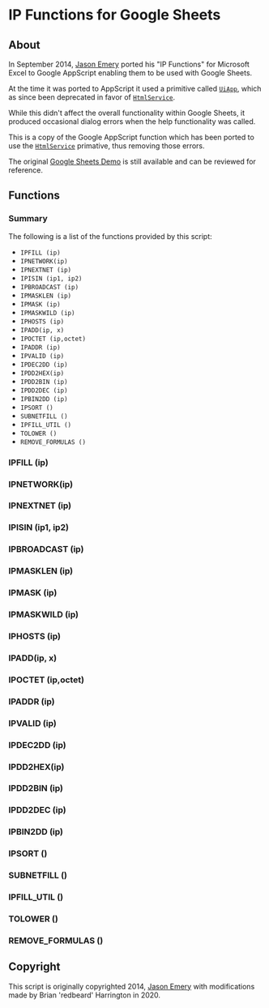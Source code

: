 # IP Functions for Google Sheets

## About

In September 2014, [Jason Emery][jason-emery-linkedin] ported his "IP Functions"
for Microsoft Excel to Google AppScript enabling them to be used with Google
Sheets.

At the time it was ported to AppScript it used a primitive called
[`UiApp`][uiapp],
which as since been deprecated in favor of [`HtmlService`][htmlservice].

While this didn't affect the overall functionality within Google Sheets, it produced
occasional dialog errors when the help functionality was called.

This is a copy of the Google AppScript function which has been ported to use the
[`HtmlService`][htmlservice] primative, thus removing those errors.

The original [Google Sheets Demo][originalscript] is still available and can be
reviewed for reference.

## Functions

### Summary

The following is a list of the functions provided by this script:
  
  - `IPFILL (ip)`
  - `IPNETWORK(ip)`
  - `IPNEXTNET (ip)`
  - `IPISIN (ip1, ip2)`
  - `IPBROADCAST (ip)`
  - `IPMASKLEN (ip)`
  - `IPMASK (ip)`
  - `IPMASKWILD (ip)`
  - `IPHOSTS (ip)`
  - `IPADD(ip, x)`
  - `IPOCTET (ip,octet)`
  - `IPADDR (ip)`
  - `IPVALID (ip)`
  - `IPDEC2DD (ip)`
  - `IPDD2HEX(ip)`
  - `IPDD2BIN (ip)`
  - `IPDD2DEC (ip)`
  - `IPBIN2DD (ip)`
  - `IPSORT ()`
  - `SUBNETFILL ()`
  - `IPFILL_UTIL ()`
  - `TOLOWER ()`
  - `REMOVE_FORMULAS ()`

### IPFILL (ip)

### IPNETWORK(ip)

### IPNEXTNET (ip)

### IPISIN (ip1, ip2)

### IPBROADCAST (ip)

### IPMASKLEN (ip)

### IPMASK (ip)

### IPMASKWILD (ip)

### IPHOSTS (ip)

### IPADD(ip, x)

### IPOCTET (ip,octet)

### IPADDR (ip)

### IPVALID (ip)

### IPDEC2DD (ip)

### IPDD2HEX(ip)

### IPDD2BIN (ip)

### IPDD2DEC (ip)

### IPBIN2DD (ip)

### IPSORT ()

### SUBNETFILL ()

### IPFILL_UTIL ()

### TOLOWER ()

### REMOVE_FORMULAS ()


## Copyright

This script is originally copyrighted 2014, [Jason Emery][jason-emery-linkedin]
with modifications made by Brian 'redbeard' Harrington in 2020.

[jason-emery-linkedin]: https://www.linkedin.com/in/jasonemery/
[uiapp]: https://developers.google.com/apps-script/guides/support/sunset#ui-service
[htmlservice]: https://developers.google.com/apps-script/reference/html/html-service?hl=en
[originalscript]: https://docs.google.com/spreadsheets/d/18j7NB1yBjrkmeIay-I4hPqck75LHt5LzObFcucQnSeQ/edit#gid=0

<!--
vim: ts=2 sw=2 et tw=80
-->
